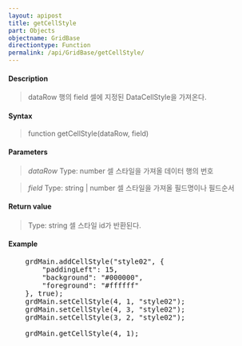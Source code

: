 ```yaml
---
layout: apipost
title: getCellStyle
part: Objects
objectname: GridBase
directiontype: Function
permalink: /api/GridBase/getCellStyle/
---
```



#### Description

> dataRow 행의 field 셀에 지정된 DataCellStyle을 가져온다. 

#### Syntax

> function getCellStyle(dataRow, field)

#### Parameters

> *dataRow*
> Type: number
> 셀 스타일을 가져올 데이터 행의 번호

> *field*
> Type: string | number
> 셀 스타일을 가져올 필드명이나 필드순서

#### Return value

> Type: string
> 셀 스타일 id가 반환된다.

#### Example

<pre class="prettyprint">
    grdMain.addCellStyle("style02", {
        "paddingLeft": 15,
        "background": "#000000",
        "foreground": "#ffffff"
    }, true);
    grdMain.setCellStyle(4, 1, "style02");
    grdMain.setCellStyle(4, 3, "style02");
    grdMain.setCellStyle(3, 2, "style02");

    grdMain.getCellStyle(4, 1);
</pre>

